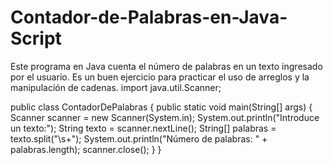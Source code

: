 # Contador-de-Palabras-en-Java-Script
Este programa en Java cuenta el número de palabras en un texto ingresado por el usuario. Es un buen ejercicio para practicar el uso de arreglos y la manipulación de cadenas.
import java.util.Scanner;

public class ContadorDePalabras {
    public static void main(String[] args) {
        Scanner scanner = new Scanner(System.in);
        System.out.println("Introduce un texto:");
        String texto = scanner.nextLine();
        String[] palabras = texto.split("\\s+");
        System.out.println("Número de palabras: " + palabras.length);
        scanner.close();
    }
}
